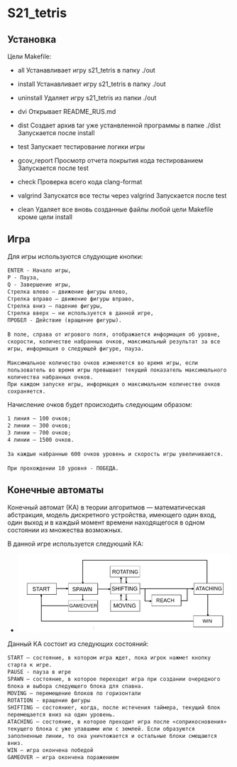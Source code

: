 # S21_tetris

## Установка

Цели Makefile:

- all 
Устанавливает игру s21_tetris в папку ./out

- install
Устанавливает игру s21_tetris в папку ./out

- uninstall 
Удаляет игру s21_tetris из папки ./out
 
- dvi
Открывает README_RUS.md

- dist
Создает архив tar уже устанвленной программы в папке ./dist
Запускается после install

- test
Запускает тестирование логики игры

- gcov_report
Просмотр отчета покрытия кода тестированием
Запускается после test

- check
Проверка всего кода clang-format

- valgrind
 Запускатся все тесты через valgrind
 Запускается после test
 
- clean
Удаляет все вновь созданные файлы любой цели Makefile кроме цели install


## Игра

Для игры используются слудующие кнопки:

    ENTER - Начало игры,
    P - Пауза,
    Q - Завершение игры,
    Стрелка влево — движение фигуры влево,
    Стрелка вправо — движение фигуры вправо,
    Стрелка вниз — падение фигуры,
    Стрелка вверх — ни используется в данной игре,
    ПРОБЕЛ - Действие (вращение фигуры).
    
    В поле, справа от игрового поля, отображается информация об уровне, скорости, количестве набранных очков, максимальный результат за все игры, информация о следующей фигуре, пауза.
    
    Максимальное количество очков изменяется во время игры, если пользователь во время игры превышает текущий показатель максимального количества набранных очков.
    При каждом запуске игры, информация о максимальном количестве очков сохраняется.

Начисление очков будет происходить следующим образом:

    1 линия — 100 очков;
    2 линии — 300 очков;
    3 линии — 700 очков;
    4 линии — 1500 очков.	
    
    За каждые набранные 600 очков уровень и скорость игры увеличиваются.
    
    При прохождении 10 уровня - ПОБЕДА.
    
## Конечные автоматы

Конечный автомат (КА) в теории алгоритмов — математическая абстракция, модель дискретного устройства, имеющего один вход, один выход и в каждый момент времени находящегося в одном состоянии из множества возможных.

В данной игре используется следуюший КА:

- ![KA](automat.png)

Данный КА состоит из следующих состояний:

    START — состояние, в котором игра ждет, пока игрок нажмет кнопку старта к игре.
    PAUSE - пауза в игре
    SPAWN — состояние, в которое переходит игра при создании очередного блока и выбора следующего блока для спавна.
    MOVING — перемещение блоков по горизонтали
    ROTATION - вращение фигуры
    SHIFTING — состояниеr, когда, после истечения таймера, текущий блок перемещается вниз на один уровень.
    ATACHING — состояние, в которое преходит игра после «соприкосновения» текущего блока с уже упавшими или с землей. Если образуются заполненные линии, то она уничтожается и остальные блоки смещаются вниз.
    WIN — игра окончена победой
    GAMEOVER — игра окончена поражением

